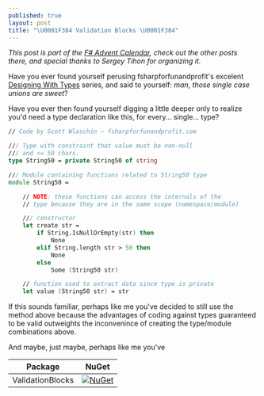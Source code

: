 ```yaml
---
published: true
layout: post
title: "\U0001F384 Validation Blocks \U0001F384"
---
```

<div class="message">
  <i>
    This post is part of the <a href="https://sergeytihon.com/2019/11/05/f-advent-calendar-in-english-2019/" target="_blank">F# Advent Calendar</a>, check out the other posts there, and special thanks to Sergey Tihon for organizing it.
  </i>
</div>

Have you ever found yourself perusing fsharpforfunandprofit's excelent [Designing With Types](https://fsharpforfunandprofit.com/series/designing-with-types.html) series, and said to yourself: _man, those single case unions are sweet_?

Have you ever then found yourself digging a little deeper only to realize you'd need a type declaration like this, for every... single... type?

```fsharp
// Code by Scott Wlaschin — fsharpforfunandprofit.com

/// Type with constraint that value must be non-null
/// and <= 50 chars.
type String50 = private String50 of string

/// Module containing functions related to String50 type
module String50 =

    // NOTE: these functions can access the internals of the
    // type because they are in the same scope (namespace/module)

    /// constructor
    let create str = 
        if String.IsNullOrEmpty(str) then
            None
        elif String.length str > 50 then
            None
        else
            Some (String50 str)

    // function used to extract data since type is private
    let value (String50 str) = str
```
If this sounds familiar, perhaps like me you've decided to still use the method above because the advantages of coding against types guaranteed to be valid outweights the inconvenince of creating the type/module combinations above.

And maybe, just maybe, perhaps like me you've 

| Package | NuGet
|---|:-:|
| ValidationBlocks | [![NuGet](https://img.shields.io/nuget/v/ValidationBlocks.svg?style=for-the-badge&logo=appveyor&?logoWidth=100)](https://www.nuget.org/packages/ValidationBlocks/) |
